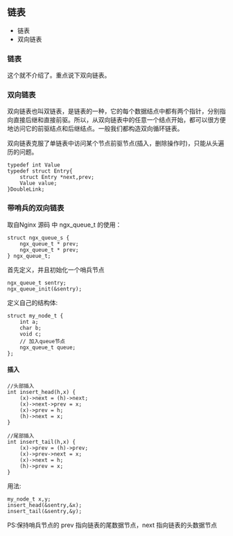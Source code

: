 
## 链表

* 链表
* 双向链表

### 链表

这个就不介绍了。重点说下双向链表。


### 双向链表

双向链表也叫双链表，是链表的一种，它的每个数据结点中都有两个指针，分别指向直接后继和直接前驱。所以，从双向链表中的任意一个结点开始，都可以很方便地访问它的前驱结点和后继结点。一般我们都构造双向循环链表。

双向链表克服了单链表中访问某个节点前驱节点(插入，删除操作时)，只能从头遍历的问题。

```
typedef int Value
typedef struct Entry{
	struct Entry *next,prev;
	Value value;
}DoubleLink;

```

### 带哨兵的双向链表

取自Nginx 源码 中 ngx_queue_t 的使用：
```
struct ngx_queue_s {
	ngx_queue_t * prev;
	ngx_queue_t * prev;
} ngx_queue_t;
```

首先定义，并且初始化一个哨兵节点
```
ngx_queue_t sentry;
ngx_queue_init(&sentry);
```
定义自己的结构体:
```
struct my_node_t {
	int a;
	char b;
	void c;
	// 加入queue节点
	ngx_queue_t queue;
};
```
#### 插入 
```
//头部插入
int insert_head(h,x) {
	(x)->next = (h)->next;
	(x)->next->prev = x;
	(x)->prev = h;
	(h)->next = x;
}

//尾部插入
int insert_tail(h,x) {
	(x)->prev = (h)->prev;
	(x)->prev->next = x;
	(x)->next = h;
	(h)->prev = x;
}
```

用法:
```
my_node_t x,y;
insert_head(&sentry,&x);
insert_tail(&sentry,&y);
```
PS:保持哨兵节点的 prev 指向链表的尾数据节点，next 指向链表的头数据节点









